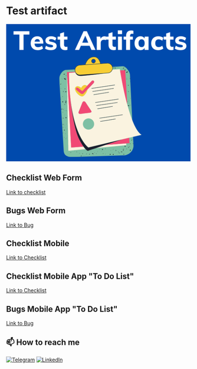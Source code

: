 # Test artifact
![Logo](https://github.com/SereJaPWNZ/Test_artifact/blob/master/assert/logo.png)

## Checklist Web Form
[Link to checklist](https://docs.google.com/spreadsheets/d/1seaW2pv1X3BU62X8-TiZnjAkln56IapsEGkeFEENWC0/edit?usp=sharing "Checklist")

## Bugs Web Form
[Link to Bug](https://docs.google.com/spreadsheets/d/1seaW2pv1X3BU62X8-TiZnjAkln56IapsEGkeFEENWC0/edit?usp=sharing "Bugs")

## Checklist Mobile
[Link to Checklist](https://docs.google.com/spreadsheets/d/1lqCutR75VxYNkF0d-pYre5aIiB1WGXu7bysqIToeuzQ/edit?usp=sharing "Checklist")

## Checklist Mobile App "To Do List"
[Link to Checklist](https://docs.google.com/spreadsheets/d/1TGp0IwHQaBpOuydtsBlsYvbYWH2HUjylMhzTgfphJ6w/edit?usp=sharing "Checklist App 'To Do List'")

## Bugs Mobile App "To Do List"
[Link to Bug](https://docs.google.com/spreadsheets/d/1TGp0IwHQaBpOuydtsBlsYvbYWH2HUjylMhzTgfphJ6w/edit?usp=sharing "Bugs")

## 📫 How to reach me
[![Telegram](https://img.shields.io/badge/-Telegram-000000?style=for-the-badge&logo=telegram&logoColor=00ff88)](https://t.me/res1stpwnz)
[![LinkedIn](https://img.shields.io/badge/-linkedin-000000?style=for-the-badge&logo=linkedin&logoColor=3955a8)](https://linkedin.com/in/morkovkinsergey)